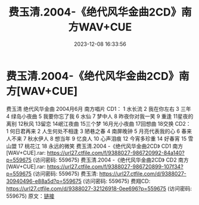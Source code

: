 ﻿---
title: 费玉清.2004-《绝代风华金曲2CD》南方WAV+CUE
date: 2023-12-08 16:33:56
categories: WAV车载音乐、镜像
tags: 华语中文
---
# 费玉清.2004-《绝代风华金曲2CD》南方[WAV+CUE]

费玉清 绝代风华金曲 2004月6月 南方唱片
CD1：
1 水长流
2 我在你左右
3 三年
4 绿岛小夜曲
5 我要你忘了我
6 水仙
7 梦中人
8 昨夜你对我一笑
9 重逢
11星夜的离别
12秋风
13留恋
14岷江夜曲
15三个梦
16月光小夜曲
17回想曲
18交换
CD2：
1 何日君再来
2 人生何处不相逢
3 陋巷之春
4 南屏晚钟
5 月亮代表我的心
6 春来人不来
7 秋水伊人
8 想当年
9 忆良人
10 心声泪痕
12 今宵多珍重
14 好春宵
15 雪山盟
17 桃花江
18 永远的微笑
费玉清.2004 -《绝代风华金曲2CD》 CD1 南方 [WAV+CUE].rar: https://url27.ctfile.com/f/9388027-986720992-84a140?p=559675
(访问密码: 559675)
费玉清.2004 -《绝代风华金曲2CD》 CD2 南方 [WAV+CUE].rar: https://url27.ctfile.com/f/9388027-986720899-107f34?p=559675
(访问密码: 559675)
费玉清: https://url27.ctfile.com/d/9388027-30940496-e88a5d?p=559675
(访问密码: 559675)
费翔CD: https://url27.ctfile.com/d/9388027-32126918-0ee696?p=559675
(访问密码: 559675)
原文：[链接](https://blog.sina.com.cn/s/blog_1647c7e76010313wk.html)